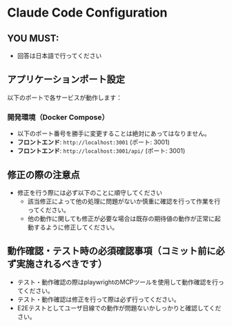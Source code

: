 # Claude Code Configuration

## YOU MUST:
- 回答は日本語で行ってください

## アプリケーションポート設定
以下のポートで各サービスが動作します：

### 開発環境（Docker Compose）
- 以下のポート番号を勝手に変更することは絶対にあってはなりません。
- **フロントエンド**: `http://localhost:3001` (ポート: 3001)
- **フロントエンド**: `http://localhost:3001/api/` (ポート: 3001)

## 修正の際の注意点
- 修正を行う際には必ず以下のことに順守してください
    - 該当修正によって他の処理に問題がないか慎重に確認を行って作業を行ってください。
    - 他の動作に関しても修正が必要な場合は既存の期待値の動作が正常に起動するように修正してください。

## 動作確認・テスト時の必須確認事項（コミット前に必ず実施されるべきです）
- テスト・動作確認の際はplaywrightのMCPツールを使用して動作確認を行ってください。
- テスト・動作確認は修正を行って際は必ず行ってください。
- E2Eテストとしてユーザ目線での動作が問題ないかしっかりと確認してください。
